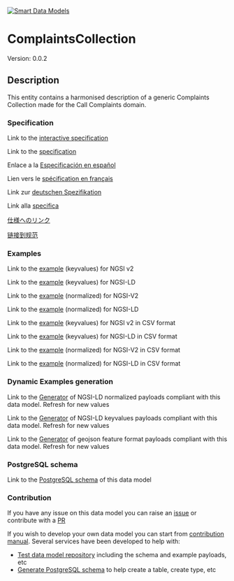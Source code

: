 [![Smart Data Models](https://smartdatamodels.org/wp-content/uploads/2022/01/SmartDataModels_logo.png "Logo")](https://smartdatamodels.org)
# ComplaintsCollection
Version: 0.0.2

## Description 

This entity contains a harmonised description of a generic Complaints Collection made for the Call Complaints domain.
### Specification

Link to the [interactive specification](https://swagger.lab.fiware.org/?url=https://smart-data-models.github.io/dataModel.CallComplaints/ComplaintsCollection/swagger.yaml)

Link to the [specification](https://github.com/smart-data-models/dataModel.CallComplaints/blob/master/ComplaintsCollection/doc/spec.md)

Enlace a la [Especificación en español](https://github.com/smart-data-models/dataModel.CallComplaints/blob/master/ComplaintsCollection/doc/spec_ES.md)

Lien vers le [spécification en français](https://github.com/smart-data-models/dataModel.CallComplaints/blob/master/ComplaintsCollection/doc/spec_FR.md)

Link zur [deutschen Spezifikation](https://github.com/smart-data-models/dataModel.CallComplaints/blob/master/ComplaintsCollection/doc/spec_DE.md)

Link alla [specifica](https://github.com/smart-data-models/dataModel.CallComplaints/blob/master/ComplaintsCollection/doc/spec_IT.md)

[仕様へのリンク](https://github.com/smart-data-models/dataModel.CallComplaints/blob/master/ComplaintsCollection/doc/spec_JA.md)

[链接到规范](https://github.com/smart-data-models/dataModel.CallComplaints/blob/master/ComplaintsCollection/doc/spec_ZH.md)
### Examples

Link to the [example](https://smart-data-models.github.io/dataModel.CallComplaints/ComplaintsCollection/examples/example.json) (keyvalues) for NGSI v2

Link to the [example](https://smart-data-models.github.io/dataModel.CallComplaints/ComplaintsCollection/examples/example.jsonld) (keyvalues) for NGSI-LD

Link to the [example](https://smart-data-models.github.io/dataModel.CallComplaints/ComplaintsCollection/examples/example-normalized.json) (normalized) for NGSI-V2

Link to the [example](https://smart-data-models.github.io/dataModel.CallComplaints/ComplaintsCollection/examples/example-normalized.jsonld) (normalized) for NGSI-LD

Link to the [example](https://smart-data-models.github.io/dataModel.CallComplaints/ComplaintsCollection/examples/example.json.csv) (keyvalues) for NGSI v2 in CSV format

Link to the [example](https://smart-data-models.github.io/dataModel.CallComplaints/ComplaintsCollection/examples/example.jsonld.csv) (keyvalues) for NGSI-LD in CSV format

Link to the [example](https://smart-data-models.github.io/dataModel.CallComplaints/ComplaintsCollection/examples/example-normalized.json.csv) (normalized) for NGSI-V2 in CSV format

Link to the [example](https://smart-data-models.github.io/dataModel.CallComplaints/ComplaintsCollection/examples/example-normalized.jsonld.csv) (normalized) for NGSI-LD in CSV format
### Dynamic Examples generation

Link to the [Generator](https://smartdatamodels.org/extra/ngsi-ld_generator.php?schemaUrl=https://raw.githubusercontent.com/smart-data-models/dataModel.CallComplaints/master/ComplaintsCollection/schema.json&email=info@smartdatamodels.org) of NGSI-LD normalized payloads compliant with this data model. Refresh for new values

Link to the [Generator](https://smartdatamodels.org/extra/ngsi-ld_generator_keyvalues.php?schemaUrl=https://raw.githubusercontent.com/smart-data-models/dataModel.CallComplaints/master/ComplaintsCollection/schema.json&email=info@smartdatamodels.org) of NGSI-LD keyvalues payloads compliant with this data model. Refresh for new values

Link to the [Generator](https://smartdatamodels.org/extra/geojson_features_generator.php?schemaUrl=https://raw.githubusercontent.com/smart-data-models/dataModel.CallComplaints/master/ComplaintsCollection/schema.json&email=info@smartdatamodels.org) of geojson feature format payloads compliant with this data model. Refresh for new values
### PostgreSQL schema

Link to the [PostgreSQL schema](https://smart-data-models.github.io/dataModel.CallComplaints/ComplaintsCollection/schema.sql) of this data model
### Contribution

 If you have any issue on this data model you can raise an [issue](https://github.com/smart-data-models/dataModel.CallComplaints/issues)  or contribute with a [PR](https://github.com/smart-data-models/dataModel.CallComplaints/pulls)

 If you wish to develop your own data model you can start from [contribution manual](https://bit.ly/contribution_manual). Several services have been developed to help with: 
 - [Test data model repository](https://smartdatamodels.org/index.php/data-models-contribution-api/) including the schema and example payloads, etc
 - [Generate PostgreSQL schema](https://smartdatamodels.org/index.php/sql-service/) to help create a table, create type, etc